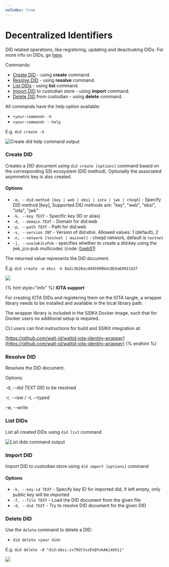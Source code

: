 ```yaml
---
noIndex: true
---
```


# Decentralized Identifiers

DID related operations, like registering, updating and deactivating DIDs. For more info on DIDs, go [here](../../ssi-kit/ssi-kit/what-is-ssi/technologies-and-concepts/decentralised-identifiers-dids.md).

Commands:

* [Create DID](decentralized-identifiers.md#create-did) - using **create** command.
* [Resolve DID](decentralized-identifiers.md#resolve-did) - using **resolve** command.
* [List DIDs](decentralized-identifiers.md#list-dids) - using **list** command.
* [Import DID](decentralized-identifiers.md#import-did) to custodian store - using **import** command.
* [Delete DID](decentralized-identifiers.md#delete-did) from custodian - using **delete** command.

All commands have the help option available:

* `<your-command> -h`
* `<your-command> --help`

E.g. `did create -h`

![Create did help command output](../../.gitbook/assets/did-create-help-menu.png)

### Create DID

Creates a DID document using `did create [options]` command based on the corresponding SSI ecosystem (DID method). Optionally the associated asymmetric key is also created.

#### Options

* `-m, --did-method [key | web | ebsi | iota | jwk | cheqd]` - Specify DID method \[key], Supported DID methods are: "key", "web", "ebsi", "iota", "jwk"
* `-k, --key TEXT` - Specific key (ID or alias)
* `-d, --domain TEXT` - Domain for did:web
* `-p, --path TEXT` - Path for did:web
* `-v, --version INT` - Version of did:ebsi. Allowed values: 1 (default), 2
* `-n, --network [testnet | mainnet]` - cheqd network, default is `testnet`
* `-j, --useJwkJcsPub` - specifies whether to create a did:key using the jwk\_jcs-pub multicodec (code: [0xeb51](https://github.com/multiformats/multicodec/blob/master/table.csv#L516))

The returned value represents the DID document.

E.g. `did create -m ebsi -k 8a2c3628acdd45999b4c0b5a69911437`

![](<../../.gitbook/assets/Capture (2).PNG>)

{% hint style="info" %}
**IOTA support**

For creating IOTA DIDs and registering them on the IOTA tangle, a wrapper library needs to be installed and available in the local library path.

The wrapper library is included in the SSIKit Docker image, such that for Docker users no additional setup is required.

CLI users can find instructions for build and SSIKit integration at:

[https://github.com/walt-id/waltid-iota-identity-wrapper](https://github.com/walt-id/waltid-iota-identity-wrapper)
{% endhint %}

### Resolve DID

Resolves the DID document.

Options:

-d, --did TEXT DID to be resolved

-r, --raw / -t, --typed

-w, --write

### List DIDs

List all created DIDs using `did list` command

![List dids command output](<../../.gitbook/assets/image (4).png>)

### Import DID

Import DID to custodian store using `did import [options]` command

#### Options

* `-k, --key-id TEXT` - Specify key ID for imported did, if left empty, only public key will be imported
* `-f, --file TEXT` - Load the DID document from the given file
* `-d, --did TEXT` - Try to resolve DID document for the given DID

### Delete DID

Use the `delete` command to delete a DID:

* `did delete <your did>`

E.g. `did delete -d "did:ebsi:zs79GYJvzEnQYxkAAj4UX1j"`

![](<../../.gitbook/assets/image (14) (1).png>)
